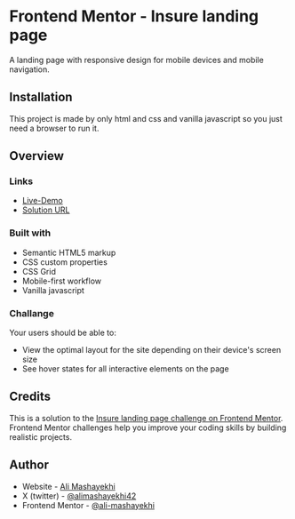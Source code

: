 # Frontend Mentor - Insure landing page

A landing page with responsive design for mobile devices and mobile navigation.

## Installation

This project is made by only html and css and vanilla javascript so you just need a browser to run it.

## Overview

### Links

- [Live-Demo](https://ali-insure-landing-page-master.netlify.app/)
- [Solution URL](https://www.frontendmentor.io/challenges/insure-landing-page-uTU68JV8/hub)

### Built with

- Semantic HTML5 markup
- CSS custom properties
- CSS Grid
- Mobile-first workflow
- Vanilla javascript

### Challange

Your users should be able to:

- View the optimal layout for the site depending on their device's screen size
- See hover states for all interactive elements on the page

## Credits

This is a solution to the [Insure landing page challenge on Frontend Mentor](https://www.frontendmentor.io/challenges/insure-landing-page-uTU68JV8). Frontend Mentor challenges help you improve your coding skills by building realistic projects.

## Author

- Website - [Ali Mashayekhi]()
- X (twitter) - [@alimashayekhi42](https://www.twitter.com/alimashayekhi42)
- Frontend Mentor - [@ali-mashayekhi](https://www.frontendmentor.io/profile/ali-mashayekhi)
